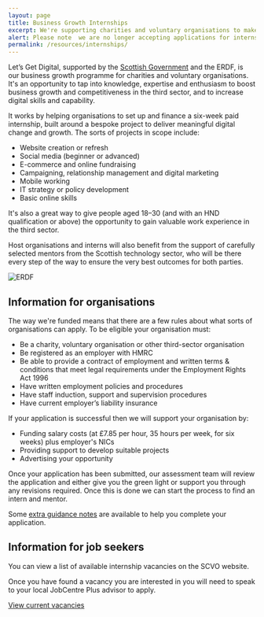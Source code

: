 ```yaml
---
layout: page
title: Business Growth Internships
excerpt: We're supporting charities and voluntary organisations to make the most of new digital opportunities.
alert: Please note  we are no longer accepting applications for internships. 
permalink: /resources/internships/
---
```


Let’s Get Digital, supported by the [Scottish Government](http://www.gov.scot) and the ERDF, is our business growth programme for charities and voluntary organisations. It's an opportunity to tap into knowledge, expertise and enthusiasm to boost business growth and competitiveness in the third sector, and to increase digital skills and capability.

It works by helping organisations to set up and finance a six-week paid internship, built around a bespoke project to deliver meaningful digital change and growth. The sorts of projects in scope include:

- Website creation or refresh
- Social media (beginner or advanced)
- E-commerce and online fundraising
- Campaigning, relationship management and digital marketing
- Mobile working
- IT strategy or policy development
- Basic online skills

It's also a great way to give people aged 18–30 (and with an HND qualification or above) the opportunity to gain valuable work experience in the third sector.

Host organisations and interns will also benefit from the support of carefully selected mentors from the Scottish technology sector, who will be there every step of the way to ensure the very best outcomes for both parties.

![ERDF](/images/erdf.jpg)



## Information for organisations

The way we're funded means that there are a few rules about what sorts of organisations can apply. To be eligible your organisation must:

- Be a charity, voluntary organisation or other third-sector organisation
- Be registered as an employer with HMRC
- Be able to provide a contract of employment and written terms & conditions that meet legal requirements under the Employment Rights Act 1996
- Have written employment policies and procedures
- Have staff induction, support and supervision procedures
- Have current employer’s liability insurance

If your application is successful then we will support your organisation by:

- Funding salary costs (at £7.85 per hour, 35 hours per week, for six weeks) plus employer's NICs
- Providing support to develop suitable projects
- Advertising your opportunity

Once your application has been submitted, our assessment team will review the application and either give you the green light or support you through any revisions required. Once this is done we can start the process to find an intern and mentor.

Some [extra guidance notes](/resources/internships-guidance/) are available to help you complete your application.




## Information for job seekers

You can view a list of available internship vacancies on the SCVO website.

Once you have found a vacancy you are interested in you will need to speak to your local JobCentre Plus advisor to apply.

<a href="http://www.scvo.net/Home/findyourdigitalinternjobsSCVOSITE.aspx" class="btn btn-primary btn-lg">View current vacancies</a>

